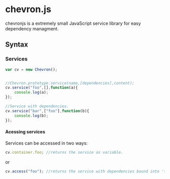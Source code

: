 # chevron.js

chevronjs is a extremely small JavaScript service library for easy dependency managment.

## Syntax

### Services

```javascript
var cv = new Chevron();


//Chevron.prototype.service(name,[dependencies],content);
cv.service("foo",[],function(a){
    console.log(a);
});

//Service with dependencies.
cv.service("bar",["foo"],function(b){
    console.log(b);
});
```

#### Acessing services

Services can be accessed in two ways:

```javascript
cv.container.foo; //returns the service as variable.
```

or

```javascript
cv.access("foo"); //returns the service with dependencies bound into 'this'.
```
